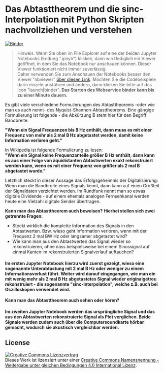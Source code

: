 # Das Abtasttheorem und die sinc-Interpolation mit Python Skripten nachvollziehen und verstehen  

[![Binder](https://mybinder.org/badge.svg)](https://mybinder.org/v2/gh/StefanMack/AbtastTheo/master)

> Hinweis: Wenn Sie oben im File Explorer auf eine der beiden Jupyter Notebooks (Endung ".ipnyb") klicken, dann wird lediglich ein Viewer geöffnet, in dem Sie das Notebook nur anschauen können. Dieser Viewer funktioniert nicht immer zuverlässig.  
Daher verwenden Sie zum Anschauen der Notebooks besser den Viewer "nbviewer" [über diesen Link](https://nbviewer.jupyter.org/github/StefanMack/AbtastTheo/tree/master/).
Möchten Sie die Codebeispiele darin einzeln ausführen und ändern, dann klicken Sie bitte auf das Icon "launch|binder". **Das Starten des Webservice binder kann bis zu einer Minute dauern.**


Es gibt viele verschiedene Formulierungen des Abtasttheorems -oder wie man es auch nennt- des Nyquist-Shannon-Abtasttheorems. Eine gängige Formulierung ist folgende - die Abkürzung B steht hier für den Begriff Bandbreite:

**"Wenn ein Signal Frequenzen bis B Hz enthält, dann muss es mit einer Frequenz von mehr als 2 mal B Hz abgetastet werden, damit keine Information verloren geht."**

In Wikipedia ist folgende Formulierung zu lesen:  
**"Wenn ein Signal keine Frequenzanteile größer B Hz enthält, dann kann es aus einer Folge von äquidistanten Abtastwerten exakt rekonstruiert werden kann, wenn es mit einer Frequenz von größer als 2 mal B abgetastet wurde."**  


Letztlich steckt in dieser Aussage das Erfolgsgeheimnis der Digitalisierung: Wenn man die Bandbreite eines Signals kennt, dann kann auf einen Großteil der Signaldaten verzichtet werden. Im Rundfunk nennt man so etwas digitale Dividende - auf einem ehemals analogen Fernsehkanal werden heute eine Vielzahl digitale Sender übertragen.

**Kann man das Abtasttheorem auch beweisen? Hierbei stellen sich zwei getrennte Fragen:**
* Steckt wirklich die komplette Information des Signals in den Abtastwerten. Bzw. wieso geht Information verloren, wenn mit der Frequenz 2 mal BW Hz oder langsamer abgetastet wird?
* Wie kann man aus den Abtastwerten das Signal wieder so rekonstruieren, ohne dass beispielsweise bei einem Sinussignal auf einmal Kanten im rekonstruierten Signalverlauf auftauchen?

#### Im ersten Jupyter Notebook hierzu wird zuerst gezeigt, wieso eine sogenannte Unterabtastung mit 2 mal B Hz oder weniger zu einem Informationsverlust führt. Weiter wird darauf eingegangen, wie man ein mit wenig mehr als 2 mal B Hz abgetastetes Signal wieder originalgetreu rekonstruiert - die sogenannte "sinc-Interpolation", welche z.B. auch bei Oszilloskopen verwendet wird.

**Kann man das Abtasttheorem auch sehen oder hören?**
#### Im zweiten Jupyter Notebook werden das ursprüngliche Signal und das aus den Abtastwerten rekonstruierte Signal als Plot verglichen. Beide Signale werden zudem auch über die Computersoundkarte hörbar gemacht, wodurch sie akustisch vergleichbar werden.

License
-----
<a rel="license" href="http://creativecommons.org/licenses/by-sa/4.0/"><img alt="Creative Commons Lizenzvertrag" style="border-width:0" src="https://i.creativecommons.org/l/by-sa/4.0/88x31.png" /></a><br />Dieses Werk ist lizenziert unter einer <a rel="license" href="http://creativecommons.org/licenses/by-sa/4.0/">Creative Commons Namensnennung - Weitergabe unter gleichen Bedingungen 4.0 International Lizenz</a>.
